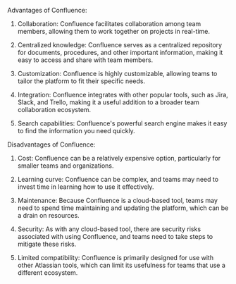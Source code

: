 Advantages of Confluence:

1. Collaboration: Confluence facilitates collaboration among team members, allowing them to work together on projects in real-time.

2. Centralized knowledge: Confluence serves as a centralized repository for documents, procedures, and other important information, making it easy to access and share with team members.

3. Customization: Confluence is highly customizable, allowing teams to tailor the platform to fit their specific needs.

4. Integration: Confluence integrates with other popular tools, such as Jira, Slack, and Trello, making it a useful addition to a broader team collaboration ecosystem.

5. Search capabilities: Confluence's powerful search engine makes it easy to find the information you need quickly.

Disadvantages of Confluence:

1. Cost: Confluence can be a relatively expensive option, particularly for smaller teams and organizations.

2. Learning curve: Confluence can be complex, and teams may need to invest time in learning how to use it effectively.

3. Maintenance: Because Confluence is a cloud-based tool, teams may need to spend time maintaining and updating the platform, which can be a drain on resources.

4. Security: As with any cloud-based tool, there are security risks associated with using Confluence, and teams need to take steps to mitigate these risks.

5. Limited compatibility: Confluence is primarily designed for use with other Atlassian tools, which can limit its usefulness for teams that use a different ecosystem.

